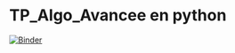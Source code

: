 # TP_Algo_Avancee en python
[![Binder](https://mybinder.org/badge_logo.svg)](https://mybinder.org/v2/gh/AhlemBrahmi/TP_Algo_Avancee/main?filepath=TP1_Tri_Algorithmique_Avanc%C3%A9e.ipynb)
